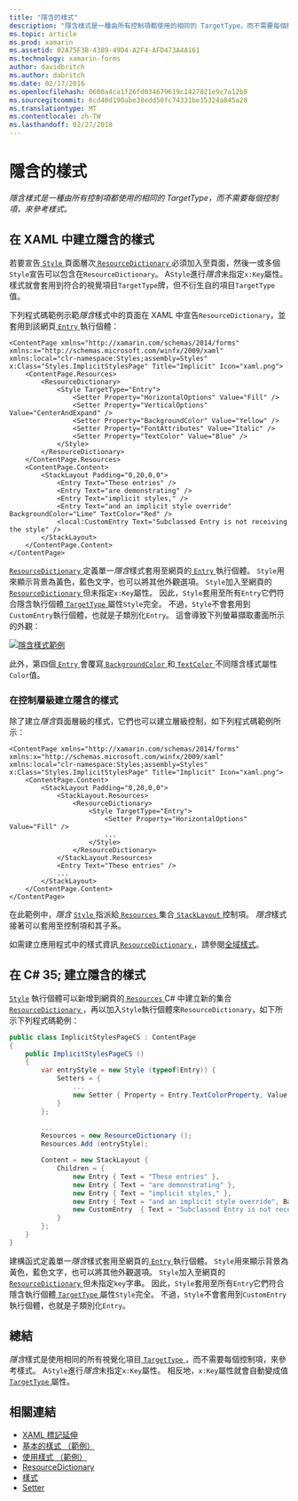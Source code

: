 ```yaml
---
title: "隱含的樣式"
description: "隱含樣式是一種由所有控制項都使用的相同的 TargetType，而不需要每個控制項，來參考樣式。"
ms.topic: article
ms.prod: xamarin
ms.assetid: 02A75F3B-4389-49D4-A2F4-AFD473A4A161
ms.technology: xamarin-forms
author: davidbritch
ms.author: dabritch
ms.date: 02/17/2016
ms.openlocfilehash: 0600a4ca1f26fd034679619c1427821e9c7a12b8
ms.sourcegitcommit: 6cd40d190abe38edd50fc74331be15324a845a28
ms.translationtype: MT
ms.contentlocale: zh-TW
ms.lasthandoff: 02/27/2018
---
```

# <a name="implicit-styles"></a>隱含的樣式

_隱含樣式是一種由所有控制項都使用的相同的 TargetType，而不需要每個控制項，來參考樣式。_

## <a name="creating-an-implicit-style-in-xaml"></a>在 XAML 中建立隱含的樣式

若要宣告[ `Style` ](https://developer.xamarin.com/api/type/Xamarin.Forms.Style/)頁面層次[ `ResourceDictionary` ](https://developer.xamarin.com/api/type/Xamarin.Forms.ResourceDictionary/)必須加入至頁面，然後一或多個`Style`宣告可以包含在`ResourceDictionary`。 A`Style`進行*隱含*未指定`x:Key`屬性。 樣式就會套用到符合的視覺項目`TargetType`牌，但不衍生自的項目`TargetType`值。

下列程式碼範例示範*隱含*樣式中的頁面在 XAML 中宣告`ResourceDictionary`，並套用到該網頁[ `Entry` ](https://developer.xamarin.com/api/type/Xamarin.Forms.Entry/)執行個體：

```xaml
<ContentPage xmlns="http://xamarin.com/schemas/2014/forms" xmlns:x="http://schemas.microsoft.com/winfx/2009/xaml" xmlns:local="clr-namespace:Styles;assembly=Styles" x:Class="Styles.ImplicitStylesPage" Title="Implicit" Icon="xaml.png">
    <ContentPage.Resources>
        <ResourceDictionary>
            <Style TargetType="Entry">
                <Setter Property="HorizontalOptions" Value="Fill" />
                <Setter Property="VerticalOptions" Value="CenterAndExpand" />
                <Setter Property="BackgroundColor" Value="Yellow" />
                <Setter Property="FontAttributes" Value="Italic" />
                <Setter Property="TextColor" Value="Blue" />
            </Style>
        </ResourceDictionary>
    </ContentPage.Resources>
    <ContentPage.Content>
        <StackLayout Padding="0,20,0,0">
            <Entry Text="These entries" />
            <Entry Text="are demonstrating" />
            <Entry Text="implicit styles," />
            <Entry Text="and an implicit style override" BackgroundColor="Lime" TextColor="Red" />
            <local:CustomEntry Text="Subclassed Entry is not receiving the style" />
        </StackLayout>
    </ContentPage.Content>
</ContentPage>
```

[ `ResourceDictionary` ](https://developer.xamarin.com/api/type/Xamarin.Forms.ResourceDictionary/)定義單一*隱含*樣式套用至網頁的[ `Entry` ](https://developer.xamarin.com/api/type/Xamarin.Forms.Entry/)執行個體。 `Style`用來顯示背景為黃色，藍色文字，也可以將其他外觀選項。 `Style`加入至網頁的[ `ResourceDictionary` ](https://developer.xamarin.com/api/type/Xamarin.Forms.ResourceDictionary/)但未指定`x:Key`屬性。 因此，`Style`套用至所有`Entry`它們符合隱含執行個體[ `TargetType` ](https://developer.xamarin.com/api/property/Xamarin.Forms.Style.TargetType/)屬性`Style`完全。 不過，`Style`不會套用到`CustomEntry`執行個體，也就是子類別化`Entry`。 這會導致下列螢幕擷取畫面所示的外觀：

[![](implicit-images/implicit-styles.png "隱含樣式範例")](implicit-images/implicit-styles-large.png "隱含樣式範例")

此外，第四個[ `Entry` ](https://developer.xamarin.com/api/type/Xamarin.Forms.Entry/)會覆寫[ `BackgroundColor` ](https://developer.xamarin.com/api/property/Xamarin.Forms.VisualElement.BackgroundColor/)和[ `TextColor` ](https://developer.xamarin.com/api/property/Xamarin.Forms.Entry.TextColor/)不同隱含樣式屬性`Color`值。

### <a name="creating-an-implicit-style-at-the-control-level"></a>在控制層級建立隱含的樣式

除了建立*隱含*頁面層級的樣式，它們也可以建立層級控制，如下列程式碼範例所示：

```xaml
<ContentPage xmlns="http://xamarin.com/schemas/2014/forms" xmlns:x="http://schemas.microsoft.com/winfx/2009/xaml" xmlns:local="clr-namespace:Styles;assembly=Styles" x:Class="Styles.ImplicitStylesPage" Title="Implicit" Icon="xaml.png">
    <ContentPage.Content>
        <StackLayout Padding="0,20,0,0">
            <StackLayout.Resources>
                <ResourceDictionary>
                    <Style TargetType="Entry">
                        <Setter Property="HorizontalOptions" Value="Fill" />
                        ...
                    </Style>
                </ResourceDictionary>
            </StackLayout.Resources>
            <Entry Text="These entries" />
            ...
        </StackLayout>
    </ContentPage.Content>
</ContentPage>
```

在此範例中，*隱含* [ `Style` ](https://developer.xamarin.com/api/type/Xamarin.Forms.Style/)指派給[ `Resources` ](https://developer.xamarin.com/api/property/Xamarin.Forms.VisualElement.Resources/)集合[ `StackLayout` ](https://developer.xamarin.com/api/type/Xamarin.Forms.StackLayout/)控制項。 *隱含*樣式接著可以套用至控制項和其子系。

如需建立應用程式中的樣式資訊[ `ResourceDictionary` ](https://developer.xamarin.com/api/type/Xamarin.Forms.ResourceDictionary/)，請參閱[全域樣式](~/xamarin-forms/user-interface/styles/application.md)。

## <a name="creating-an-implicit-style-in-c35"></a>在 C# 35; 建立隱含的樣式

[`Style`](https://developer.xamarin.com/api/type/Xamarin.Forms.Style/) 執行個體可以新增到網頁的[ `Resources` ](https://developer.xamarin.com/api/property/Xamarin.Forms.VisualElement.Resources/) C# 中建立新的集合[ `ResourceDictionary` ](https://developer.xamarin.com/api/type/Xamarin.Forms.ResourceDictionary/)，再以加入`Style`執行個體來`ResourceDictionary`，如下所示下列程式碼範例：

```csharp
public class ImplicitStylesPageCS : ContentPage
{
    public ImplicitStylesPageCS ()
    {
        var entryStyle = new Style (typeof(Entry)) {
            Setters = {
                ...
                new Setter { Property = Entry.TextColorProperty, Value = Color.Blue }
            }
        };

        ...
        Resources = new ResourceDictionary ();
        Resources.Add (entryStyle);

        Content = new StackLayout {
            Children = {
                new Entry { Text = "These entries" },
                new Entry { Text = "are demonstrating" },
                new Entry { Text = "implicit styles," },
                new Entry { Text = "and an implicit style override", BackgroundColor = Color.Lime, TextColor = Color.Red },
                new CustomEntry  { Text = "Subclassed Entry is not receiving the style" }
            }
        };
    }
}
```

建構函式定義單一*隱含*樣式套用至網頁的[ `Entry` ](https://developer.xamarin.com/api/type/Xamarin.Forms.Entry/)執行個體。 `Style`用來顯示背景為黃色，藍色文字，也可以將其他外觀選項。 `Style`加入至網頁的[ `ResourceDictionary` ](https://developer.xamarin.com/api/type/Xamarin.Forms.ResourceDictionary/)但未指定`key`字串。 因此，`Style`套用至所有`Entry`它們符合隱含執行個體[ `TargetType` ](https://developer.xamarin.com/api/property/Xamarin.Forms.Style.TargetType/)屬性`Style`完全。 不過，`Style`不會套用到`CustomEntry`執行個體，也就是子類別化`Entry`。

## <a name="summary"></a>總結

*隱含*樣式是使用相同的所有視覺化項目[ `TargetType` ](https://developer.xamarin.com/api/property/Xamarin.Forms.Style.TargetType/)，而不需要每個控制項，來參考樣式。 A`Style`進行*隱含*未指定`x:Key`屬性。 相反地，`x:Key`屬性就會自動變成值[ `TargetType` ](https://developer.xamarin.com/api/property/Xamarin.Forms.Style.TargetType/)屬性。



## <a name="related-links"></a>相關連結

- [XAML 標記延伸](~/xamarin-forms/xaml/xaml-basics/xaml-markup-extensions.md)
- [基本的樣式 （範例）](https://developer.xamarin.com/samples/xamarin-forms/UserInterface/Styles/BasicStyles/)
- [使用樣式 （範例）](https://developer.xamarin.com/samples/xamarin-forms/WorkingWithStyles/)
- [ResourceDictionary](https://developer.xamarin.com/api/type/Xamarin.Forms.ResourceDictionary/)
- [樣式](https://developer.xamarin.com/api/type/Xamarin.Forms.Style/)
- [Setter](https://developer.xamarin.com/api/type/Xamarin.Forms.Setter/)
